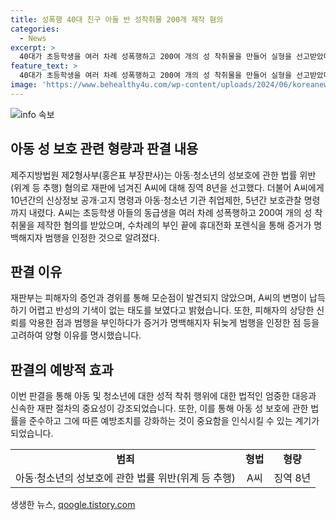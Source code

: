 ```yaml
---
title: 성폭행 40대 친구 아들 반 성착취물 200개 제작 혐의
categories:
  - News
excerpt: >
  40대가 초등학생을 여러 차례 성폭행하고 200여 개의 성 착취물을 만들어 실형을 선고받았다. 제주지방법원은 A씨에게 징역 8년과 10년간의 신상정보 공개·고지 명령 및 아동·청소년 기관 취업제한, 5년간의 보호관찰도 명령했다. A씨는 혐의를 처음엔 부인했지만, 휴대전화 포렌식을 통해 범행을 인정하게 되었다. 재판부는 A씨의 변명을 납득할 수 없는 것으로 보며, 그의 태도와 범행을 비판했다. A씨는 실형 선고를 받았으나 피해자로부터 용서받지 못했고, 반성하지 않았다는 이유로 사람들의 비난을 받고 있다.
feature_text: >
  40대가 초등학생을 여러 차례 성폭행하고 200여 개의 성 착취물을 만들어 실형을 선고받았다. 제주지방법원은 A씨에게 징역 8년과 10년간의 신상정보 공개·고지 명령 및 아동·청소년 기관 취업제한, 5년간의 보호관찰도 명령했다. A씨는 혐의를 처음엔 부인했지만, 휴대전화 포렌식을 통해 범행을 인정하게 되었다. 재판부는 A씨의 변명을 납득할 수 없는 것으로 보며, 그의 태도와 범행을 비판했다. A씨는 실형 선고를 받았으나 피해자로부터 용서받지 못했고, 반성하지 않았다는 이유로 사람들의 비난을 받고 있다.
image: 'https://www.behealthy4u.com/wp-content/uploads/2024/06/koreanews.jpg'
---
```


<p><img src="https://www.behealthy4u.com/wp-content/uploads/2024/06/koreanews.jpg" alt="info 속보" /></p>

<h2 data-ke-size="size26">아동 성 보호 관련 형량과 판결 내용</h2>

<p data-ke-size="size16">제주지방법원 제2형사부(홍은표 부장판사)는 아동·청소년의 성보호에 관한 법률 위반(위계 등 추행) 혐의로 재판에 넘겨진 A씨에 대해 징역 8년을 선고했다. 더불어 A씨에게 10년간의 신상정보 공개·고지 명령과 아동·청소년 기관 취업제한, 5년간 보호관찰 명령까지 내렸다. A씨는 초등학생 아들의 동급생을 여러 차례 성폭행하고 200여 개의 성 착취물을 제작한 혐의를 받았으며, 수차례의 부인 끝에 휴대전화 포렌식을 통해 증거가 명백해지자 범행을 인정한 것으로 알려졌다.</p>

<h2 data-ke-size="size26">판결 이유</h2>

<p data-ke-size="size16">재판부는 피해자의 증언과 경위를 통해 모순점이 발견되지 않았으며, A씨의 변명이 납득하기 어렵고 반성의 기색이 없는 태도를 보였다고 밝혔습니다. 또한, 피해자의 상당한 신뢰를 악용한 점과 범행을 부인하다가 증거가 명백해지자 뒤늦게 범행을 인정한 점 등을 고려하여 양형 이유를 명시했습니다.</p>

<h2 data-ke-size="size26">판결의 예방적 효과</h2>

<p data-ke-size="size16">이번 판결을 통해 아동 및 청소년에 대한 성적 착취 행위에 대한 법적인 엄중한 대응과 신속한 재판 절차의 중요성이 강조되었습니다. 또한, 이를 통해 아동 성 보호에 관한 법률을 준수하고 그에 따른 예방조치를 강화하는 것이 중요함을 인식시킬 수 있는 계기가 되었습니다.</p>

<table>
    <tr>
        <td style="text-align: center; height: 17px;"><b>범죄</b></td>
        <td style="text-align: center; height: 17px;"><b>형법</b></td>
        <td style="text-align: center; height: 17px;"><b>형량</b></td>
    </tr>
    <tr>
        <td style="text-align: center; height: 17px;">아동·청소년의 성보호에 관한 법률 위반(위계 등 추행)</td>
        <td style="text-align: center; height: 17px;">A씨</td>
        <td style="text-align: center; height: 17px;">징역 8년</td>
    </tr>
</table>
생생한 뉴스, <a href="https://qoogle.tistory.com" rel="dofollow">qoogle.tistory.com</a>


